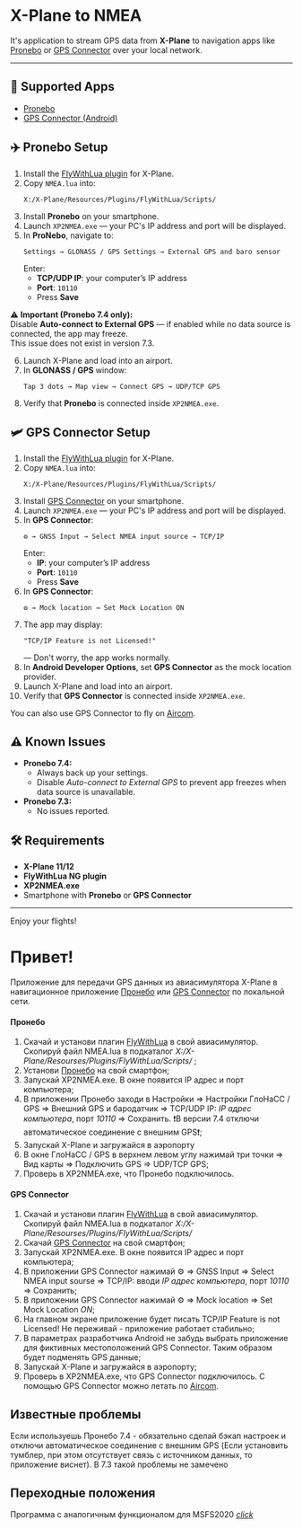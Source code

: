 # X-Plane to NMEA

It's application to stream GPS data from **X-Plane** to navigation apps like [Pronebo](https://t.me/s/pronebo_club) or [GPS Connector](https://play.google.com/store/apps/details?id=de.pilablu.gpsconnector) over your local network.

---

## 📲 Supported Apps

- [Pronebo](https://t.me/s/pronebo_club)
- [GPS Connector (Android)](https://play.google.com/store/apps/details?id=de.pilablu.gpsconnector)


## ✈️ Pronebo Setup

1. Install the [FlyWithLua plugin](https://forums.x-plane.org/index.php?/files/file/38445-flywithlua-ng-next-generation-edition-for-x-plane-11-win-lin-mac/) for X-Plane.
2. Copy `NMEA.lua` into:
    ```
    X:/X-Plane/Resources/Plugins/FlyWithLua/Scripts/
    ```
3. Install **Pronebo** on your smartphone.
4. Launch `XP2NMEA.exe` — your PC's IP address and port will be displayed.
5. In **ProNebo**, navigate to:
    ```
    Settings → GLONASS / GPS Settings → External GPS and baro sensor
    ```
   Enter:
    - **TCP/UDP IP**: your computer’s IP address
    - **Port**: `10110`
    - Press **Save**

⚠ **Important (Pronebo 7.4 only):**  
Disable **Auto-connect to External GPS** — if enabled while no data source is connected, the app may freeze.  
This issue does not exist in version 7.3.

6. Launch X-Plane and load into an airport.
7. In **GLONASS / GPS** window:
    ```
    Tap 3 dots → Map view → Connect GPS → UDP/TCP GPS
    ```
8. Verify that **Pronebo** is connected inside `XP2NMEA.exe`.

## 🛩️ GPS Connector Setup

1. Install the [FlyWithLua plugin](https://forums.x-plane.org/index.php?/files/file/38445-flywithlua-ng-next-generation-edition-for-x-plane-11-win-lin-mac/) for X-Plane.
2. Copy `NMEA.lua` into:
    ```
    X:/X-Plane/Resources/Plugins/FlyWithLua/Scripts/
    ```
3. Install [GPS Connector](https://play.google.com/store/apps/details?id=de.pilablu.gpsconnector) on your smartphone.
4. Launch `XP2NMEA.exe` — your PC's IP address and port will be displayed.
5. In **GPS Connector**:
    ```
    ⚙️ → GNSS Input → Select NMEA input source → TCP/IP
    ```
   Enter:
    - **IP**: your computer’s IP address
    - **Port**: `10110`
    - Press **Save**
6. In **GPS Connector**:
    ```
    ⚙️ → Mock location → Set Mock Location ON
    ```
7. The app may display:
    ```
    "TCP/IP Feature is not Licensed!"
    ```
   — Don't worry, the app works normally.
8. In **Android Developer Options**, set **GPS Connector** as the mock location provider.
9. Launch X-Plane and load into an airport.
10. Verify that **GPS Connector** is connected inside `XP2NMEA.exe`.

You can also use GPS Connector to fly on [Aircom](https://aircom24.ru/).

## ⚠ Known Issues

- **Pronebo 7.4:**
  - Always back up your settings.
  - Disable *Auto-connect to External GPS* to prevent app freezes when data source is unavailable.
- **Pronebo 7.3:**  
  - No issues reported.

## 🛠 Requirements

- **X-Plane 11/12**
- **FlyWithLua NG plugin**
- **XP2NMEA.exe**
- Smartphone with **Pronebo** or **GPS Connector**

---

Enjoy your flights!





# Привет!


Приложение для передачи GPS данных из авиасимулятора X-Plane в навигационное приложение [Пронебо](https://t.me/s/pronebo_club) или [GPS Connector](https://play.google.com/store/apps/details?id=de.pilablu.gpsconnector) по локальной сети.

#### Пронебо
1. Скачай и установи плагин [FlyWithLua](https://forums.x-plane.org/index.php?/files/file/38445-flywithlua-ng-next-generation-edition-for-x-plane-11-win-lin-mac/) в свой авиасимулятор. Скопируй файл NMEA.lua в подкаталог *X:/X-Plane/Resourses/Plugins/FlyWithLua/Scripts/* ;
2. Установи [Пронебо](https://t.me/s/pronebo_club) на свой смартфон;
3. Запускай XP2NMEA.exe. В окне появится IP адрес и порт компьютера;
4. В приложении Пронебо заходи в Настройки => Настройки ГлоНаСС / GPS => Внешний GPS и бародатчик => TCP/UDP IP: *IP адрес компьютера*, порт *10110* => Сохранить.
❗В версии 7.4 отключи автоматическое соединение с внешним GPS❗;
6. Запускай X-Plane и загружайся в аэропорту
7. В окне ГлоНаСС / GPS в верхнем левом углу нажимай три точки => Вид карты => Подключить GPS => UDP/TCP GPS;
8. Проверь в XP2NMEA.exe, что Пронебо подключилось.
   
#### GPS Connector
1. Скачай и установи плагин [FlyWithLua](https://forums.x-plane.org/index.php?/files/file/38445-flywithlua-ng-next-generation-edition-for-x-plane-11-win-lin-mac/) в свой авиасимулятор. Скопируй файл NMEA.lua в подкаталог *X:/X-Plane/Resourses/Plugins/FlyWithLua/Scripts/* 
2. Скачай [GPS Connector](https://play.google.com/store/apps/details?id=de.pilablu.gpsconnector) на свой смартфон;
3. Запускай XP2NMEA.exe. В окне появится IP адрес и порт компьютера;
4. В приложении GPS Connector нажимай ⚙️ => GNSS Input => Select NMEA input sourse => TCP/IP: вводи *IP адрес компьютера*, порт *10110* => Сохранить;
5. В приложении GPS Connector нажимай ⚙️ => Mock location => Set Mock Location *ON*;
6. На главном экране приложение будет писать TCP/IP Feature is not Licensed! Не переживай - приложение работает стабильно;
7. В параметрах разработчика Android не забудь выбрать приложение для фиктивных местоположений GPS Connector. Таким образом будет подменять GPS данные;
8. Запускай X-Plane и загружайся в аэропорту;
9. Проверь в XP2NMEA.exe, что GPS Connector подключилось. С помощью GPS Connector можно летать по [Aircom](https://aircom24.ru/).
 

## Известные проблемы
Если используешь Пронебо 7.4 - обязательно сделай бэкап настроек и отключи автоматическое соединение с внешним GPS (Если установить тумблер, при этом отсутствует связь с источником данных, то приложение виснет). В 7.3 такой проблемы не замечено

## Переходные положения
Программа с аналогичным функционалом для MSFS2020 [*click*](https://github.com/mihai-dinculescu/msfs-2020-gps-link)




